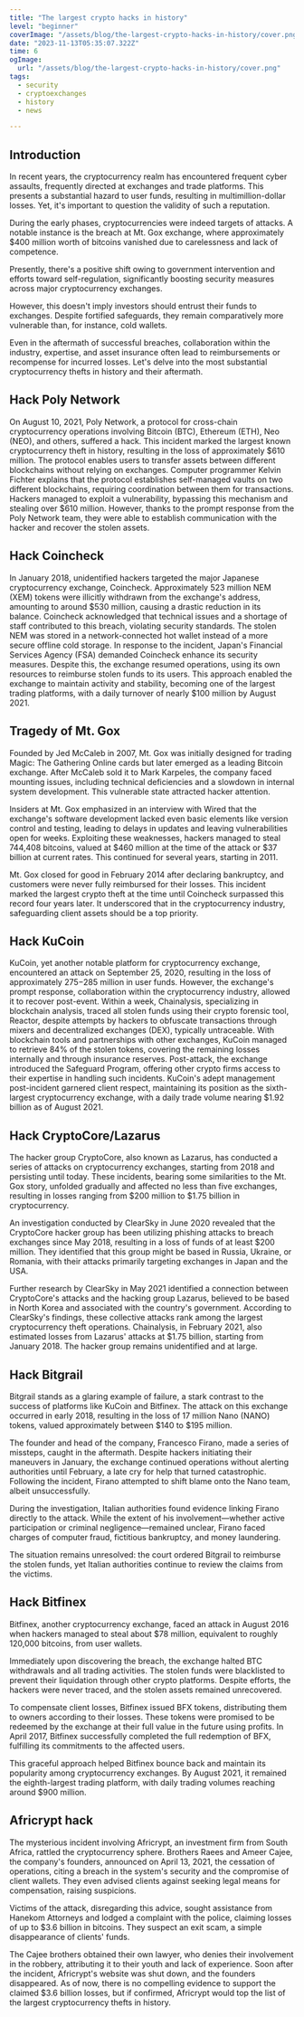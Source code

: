 ```yaml
---
title: "The largest crypto hacks in history"
level: "beginner"
coverImage: "/assets/blog/the-largest-crypto-hacks-in-history/cover.png"
date: "2023-11-13T05:35:07.322Z"
time: 6
ogImage:
  url: "/assets/blog/the-largest-crypto-hacks-in-history/cover.png"
tags:
  - security
  - cryptoexchanges
  - history
  - news

---
```



## Introduction
In recent years, the cryptocurrency realm has encountered frequent cyber assaults, frequently directed at exchanges and trade platforms. This presents a substantial hazard to user funds, resulting in multimillion-dollar losses. Yet, it's important to question the validity of such a reputation.

During the early phases, cryptocurrencies were indeed targets of attacks. A notable instance is the breach at Mt. Gox exchange, where approximately $400 million worth of bitcoins vanished due to carelessness and lack of competence.

Presently, there's a positive shift owing to government intervention and efforts toward self-regulation, significantly boosting security measures across major cryptocurrency exchanges.

However, this doesn't imply investors should entrust their funds to exchanges. Despite fortified safeguards, they remain comparatively more vulnerable than, for instance, cold wallets.

Even in the aftermath of successful breaches, collaboration within the industry, expertise, and asset insurance often lead to reimbursements or recompense for incurred losses. Let's delve into the most substantial cryptocurrency thefts in history and their aftermath.

## Hack Poly Network
On August 10, 2021, Poly Network, a protocol for cross-chain cryptocurrency operations involving Bitcoin (BTC), Ethereum (ETH), Neo (NEO), and others, suffered a hack. This incident marked the largest known cryptocurrency theft in history, resulting in the loss of approximately $610 million. The protocol enables users to transfer assets between different blockchains without relying on exchanges. Computer programmer Kelvin Fichter explains that the protocol establishes self-managed vaults on two different blockchains, requiring coordination between them for transactions. Hackers managed to exploit a vulnerability, bypassing this mechanism and stealing over $610 million. However, thanks to the prompt response from the Poly Network team, they were able to establish communication with the hacker and recover the stolen assets.

## Hack Coincheck
In January 2018, unidentified hackers targeted the major Japanese cryptocurrency exchange, Coincheck. Approximately 523 million NEM (XEM) tokens were illicitly withdrawn from the exchange's address, amounting to around $530 million, causing a drastic reduction in its balance. Coincheck acknowledged that technical issues and a shortage of staff contributed to this breach, violating security standards. The stolen NEM was stored in a network-connected hot wallet instead of a more secure offline cold storage. In response to the incident, Japan's Financial Services Agency (FSA) demanded Coincheck enhance its security measures. Despite this, the exchange resumed operations, using its own resources to reimburse stolen funds to its users. This approach enabled the exchange to maintain activity and stability, becoming one of the largest trading platforms, with a daily turnover of nearly $100 million by August 2021.

## Tragedy of Mt. Gox

Founded by Jed McCaleb in 2007, Mt. Gox was initially designed for trading Magic: The Gathering Online cards but later emerged as a leading Bitcoin exchange. After McCaleb sold it to Mark Karpeles, the company faced mounting issues, including technical deficiencies and a slowdown in internal system development. This vulnerable state attracted hacker attention.

Insiders at Mt. Gox emphasized in an interview with Wired that the exchange's software development lacked even basic elements like version control and testing, leading to delays in updates and leaving vulnerabilities open for weeks. Exploiting these weaknesses, hackers managed to steal 744,408 bitcoins, valued at $460 million at the time of the attack or $37 billion at current rates. This continued for several years, starting in 2011.

Mt. Gox closed for good in February 2014 after declaring bankruptcy, and customers were never fully reimbursed for their losses. This incident marked the largest crypto theft at the time until Coincheck surpassed this record four years later. It underscored that in the cryptocurrency industry, safeguarding client assets should be a top priority.

## Hack KuCoin
KuCoin, yet another notable platform for cryptocurrency exchange, encountered an attack on September 25, 2020, resulting in the loss of approximately $275-$285 million in user funds. However, the exchange's prompt response, collaboration within the cryptocurrency industry, allowed it to recover post-event. Within a week, Chainalysis, specializing in blockchain analysis, traced all stolen funds using their crypto forensic tool, Reactor, despite attempts by hackers to obfuscate transactions through mixers and decentralized exchanges (DEX), typically untraceable. With blockchain tools and partnerships with other exchanges, KuCoin managed to retrieve 84% of the stolen tokens, covering the remaining losses internally and through insurance reserves. Post-attack, the exchange introduced the Safeguard Program, offering other crypto firms access to their expertise in handling such incidents. KuCoin's adept management post-incident garnered client respect, maintaining its position as the sixth-largest cryptocurrency exchange, with a daily trade volume nearing $1.92 billion as of August 2021.

## Hack CryptoCore/Lazarus
The hacker group CryptoCore, also known as Lazarus, has conducted a series of attacks on cryptocurrency exchanges, starting from 2018 and persisting until today. These incidents, bearing some similarities to the Mt. Gox story, unfolded gradually and affected no less than five exchanges, resulting in losses ranging from $200 million to $1.75 billion in cryptocurrency.

An investigation conducted by ClearSky in June 2020 revealed that the CryptoCore hacker group has been utilizing phishing attacks to breach exchanges since May 2018, resulting in a loss of funds of at least $200 million. They identified that this group might be based in Russia, Ukraine, or Romania, with their attacks primarily targeting exchanges in Japan and the USA.

Further research by ClearSky in May 2021 identified a connection between CryptoCore's attacks and the hacking group Lazarus, believed to be based in North Korea and associated with the country's government. According to ClearSky's findings, these collective attacks rank among the largest cryptocurrency theft operations. Chainalysis, in February 2021, also estimated losses from Lazarus' attacks at $1.75 billion, starting from January 2018. The hacker group remains unidentified and at large.

## Hack Bitgrail

Bitgrail stands as a glaring example of failure, a stark contrast to the success of platforms like KuCoin and Bitfinex. The attack on this exchange occurred in early 2018, resulting in the loss of 17 million Nano (NANO) tokens, valued approximately between $140 to $195 million.

The founder and head of the company, Francesco Firano, made a series of missteps, caught in the aftermath. Despite hackers initiating their maneuvers in January, the exchange continued operations without alerting authorities until February, a late cry for help that turned catastrophic. Following the incident, Firano attempted to shift blame onto the Nano team, albeit unsuccessfully.

During the investigation, Italian authorities found evidence linking Firano directly to the attack. While the extent of his involvement—whether active participation or criminal negligence—remained unclear, Firano faced charges of computer fraud, fictitious bankruptcy, and money laundering.

The situation remains unresolved: the court ordered Bitgrail to reimburse the stolen funds, yet Italian authorities continue to review the claims from the victims.

## Hack Bitfinex

Bitfinex, another cryptocurrency exchange, faced an attack in August 2016 when hackers managed to steal about $78 million, equivalent to roughly 120,000 bitcoins, from user wallets.

Immediately upon discovering the breach, the exchange halted BTC withdrawals and all trading activities. The stolen funds were blacklisted to prevent their liquidation through other crypto platforms. Despite efforts, the hackers were never traced, and the stolen assets remained unrecovered.

To compensate client losses, Bitfinex issued BFX tokens, distributing them to owners according to their losses. These tokens were promised to be redeemed by the exchange at their full value in the future using profits. In April 2017, Bitfinex successfully completed the full redemption of BFX, fulfilling its commitments to the affected users.

This graceful approach helped Bitfinex bounce back and maintain its popularity among cryptocurrency exchanges. By August 2021, it remained the eighth-largest trading platform, with daily trading volumes reaching around $900 million.

## Africrypt hack
The mysterious incident involving Africrypt, an investment firm from South Africa, rattled the cryptocurrency sphere. Brothers Raees and Ameer Cajee, the company's founders, announced on April 13, 2021, the cessation of operations, citing a breach in the system's security and the compromise of client wallets. They even advised clients against seeking legal means for compensation, raising suspicions.

Victims of the attack, disregarding this advice, sought assistance from Hanekom Attorneys and lodged a complaint with the police, claiming losses of up to $3.6 billion in bitcoins. They suspect an exit scam, a simple disappearance of clients' funds.

The Cajee brothers obtained their own lawyer, who denies their involvement in the robbery, attributing it to their youth and lack of experience. Soon after the incident, Africrypt's website was shut down, and the founders disappeared. As of now, there is no compelling evidence to support the claimed $3.6 billion losses, but if confirmed, Africrypt would top the list of the largest cryptocurrency thefts in history.

